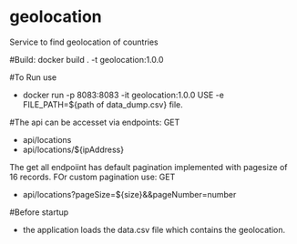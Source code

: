 # geolocation
Service to find geolocation of countries

#Build:
docker build . -t geolocation:1.0.0

#To Run use

- docker run -p 8083:8083 -it geolocation:1.0.0
USE -e FILE_PATH=${path of data_dump.csv} file.

#The api can be accesset via endpoints:
GET
- api/locations
- api/locations/${ipAddress}

The get all endpoiint has default pagination implemented with pagesize of 16 records.
FOr custom pagination use:
GET
- api/locations?pageSize=${size}&&pageNumber=number

#Before startup
- the application loads the data.csv file which contains the geolocation.
